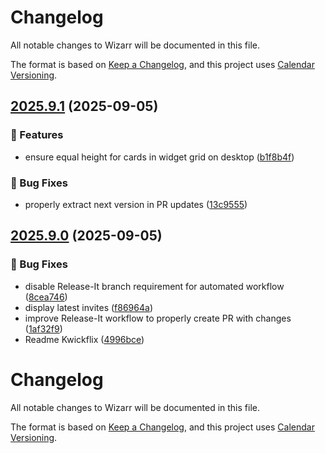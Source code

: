 # Changelog

All notable changes to Wizarr will be documented in this file.

The format is based on [Keep a Changelog](https://keepachangelog.com/en/1.0.0/), and this project uses [Calendar Versioning](https://calver.org/).



## [2025.9.1](https://github.com/wizarrrr/wizarr/compare/2025.9.0rc...2025.9.1) (2025-09-05)


### 🚀 Features

* ensure equal height for cards in widget grid on desktop ([b1f8b4f](https://github.com/wizarrrr/wizarr/commit/b1f8b4f8dc302a8176a970653986e1e0dd82f62b))


### 🐛 Bug Fixes

* properly extract next version in PR updates ([13c9555](https://github.com/wizarrrr/wizarr/commit/13c9555c08672d6cdfeab9b149719735529b89fe))

## [2025.9.0](https://github.com/wizarrrr/wizarr/compare/2025.8.5rc...2025.9.0) (2025-09-05)


### 🐛 Bug Fixes

* disable Release-It branch requirement for automated workflow ([8cea746](https://github.com/wizarrrr/wizarr/commit/8cea746f1211012298cda1c9f6b45c4d2ab59e0e))
* display latest invites ([f86964a](https://github.com/wizarrrr/wizarr/commit/f86964a29d3e10d904abc6f148e4de497e6ecca3))
* improve Release-It workflow to properly create PR with changes ([1af32f9](https://github.com/wizarrrr/wizarr/commit/1af32f927f9c3986002acb876491ace25588767e))
* Readme Kwickflix ([4996bce](https://github.com/wizarrrr/wizarr/commit/4996bce2ded3b34e1325a51d85703296d715122d))

# Changelog

All notable changes to Wizarr will be documented in this file.

The format is based on [Keep a Changelog](https://keepachangelog.com/en/1.0.0/), and this project uses [Calendar Versioning](https://calver.org/).
